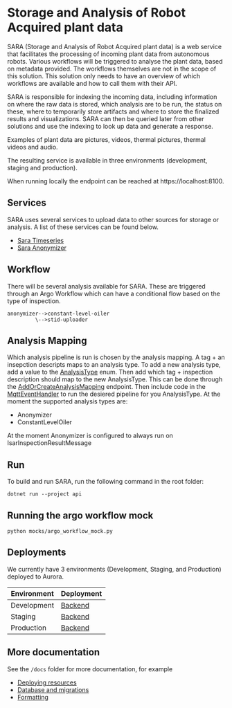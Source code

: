 # Storage and Analysis of Robot Acquired plant data

SARA (Storage and Analysis of Robot Acquired plant data) is a web service that facilitates
the processing of incoming plant data from autonomous robots. Various workflows will be
triggered to analyse the plant data, based on metadata provided. The workflows themselves
are not in the scope of this solution. This solution only needs to have an overview of
which workflows are available and how to call them with their API.

SARA is responsible for indexing the incoming data, including information on where the
raw data is stored, which analysis are to be run, the status on these, where to
temporarily store artifacts and where to store the finalized results and visualizations.
SARA can then be queried later from other solutions and use the indexing to look up data and
generate a response.

Examples of plant data are pictures, videos, thermal pictures, thermal videos and audio.

The resulting service is available in three environments (development, staging and production).

When running locally the endpoint can be reached at https://localhost:8100.

## Services

SARA uses several services to upload data to other sources for storage or analysis.
A list of these services can be found below.

- [Sara Timeseries](https://github.com/equinor/sara-timeseries/)
- [Sara Anonymizer](https://github.com/equinor/sara-anonymizer/)

## Workflow

There will be several analysis available for SARA. These are triggered through an
Argo Workflow which can have a conditional flow based on the type of inspection.

```
anonymizer-->constant-level-oiler
         \-->stid-uploader
```

## Analysis Mapping

Which analysis pipeline is run is chosen by the analysis mapping. A tag + an insepction descripts maps to an analysis type.
To add a new analysis type, add a value to the [AnalysisType](api/Database/Models/Analysis.cs) enum. Then add which tag + inspection description should map to the new AnalysisType. This can be done through the [AddOrCreateAnalysisMapping](api/Controllers/AnalysisMappingController.cs) endpoint. Then include code in the [MqttEventHandler](api/MQTT/MqttEventHandler.cs) to run the desiered pipeline for you AnalysisType. At the moment the supported analysis types are:

- Anonymizer
- ConstantLevelOiler

At the moment Anonymizer is configured to always run on IsarInspectionResultMessage

## Run

To build and run SARA, run the following command in the root folder:

```
dotnet run --project api
```

## Running the argo workflow mock

`python mocks/argo_workflow_mock.py`

## Deployments

We currently have 3 environments (Development, Staging, and Production) deployed to Aurora.

| Environment | Deployment                                                                           |
| ----------- | ------------------------------------------------------------------------------------ |
| Development | [Backend](https://shared.dev.aurora.equinor.com/sara-dev-backend/swagger/index.html) |
| Staging     | [Backend](https://shared.aurora.equinor.com/sara-staging-backend/swagger/index.html) |
| Production  | [Backend](https://shared.aurora.equinor.com/sara-prod-backend/swagger/index.html)    |

## More documentation

See the `/docs` folder for more documentation, for example

- [Deploying resources](docs/deploying_resources.md)
- [Database and migrations](docs/database_and_migrations.md)
- [Formatting](docs/formatting.md)
